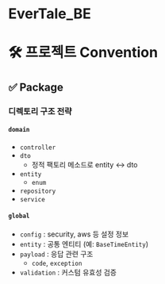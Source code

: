 # EverTale_BE

# 🛠️ 프로젝트 Convention

## ✅ Package

### 디렉토리 구조 전략

#### `domain`
- `controller`
- `dto`  
  - 정적 팩토리 메소드로 entity ↔ dto
- `entity`  
  - `enum`
- `repository`
- `service`

#### `global`
- `config` : security, aws 등 설정 정보
- `entity` : 공통 엔티티 (예: `BaseTimeEntity`)
- `payload` : 응답 관련 구조  
  - `code`, `exception`
- `validation` : 커스텀 유효성 검증
